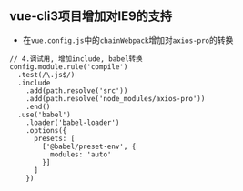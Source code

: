 ## vue-cli3项目增加对IE9的支持
- 在`vue.config.js`中的`chainWebpack`增加对`axios-pro`的转换
```
// 4.调试用, 增加include, babel转换
config.module.rule('compile')
  .test(/\.js$/)
  .include
    .add(path.resolve('src'))
    .add(path.resolve('node_modules/axios-pro'))
    .end()
  .use('babel')
    .loader('babel-loader')
    .options({
      presets: [
        ['@babel/preset-env', {
          modules: 'auto'
        }]
      ]
    })
```

